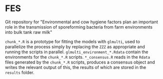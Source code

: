 # FES
Git repository for "Environmental and cow hygiene factors plan an important role in the transmission of sporeforming bacteria from farm environments into bulk tank raw milk"

`chunk_*.R` is a prototype for fitting the models with `glmulti`, used to parallelize the process simply by replacing the `ZZZ` as appropriate and running the scripts in parallel. `glmulti_environment_*.Rdata` contain the environments for the `chunk_*.R` scripts. `*_consensus.R` reads in the `Rdata` files generated by the `chunk_*.R` scripts, produces a consensus object and writes the relevant output of this, the results of which are stored in the `results` folder.
